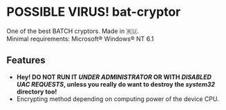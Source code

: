 # POSSIBLE VIRUS! bat-cryptor
One of the best BATCH cryptors. Made in :ru:.<br>
Minimal requirements: Microsoft&reg; Windows&reg; NT 6.1
## Features
* **Hey! DO NOT RUN IT *UNDER ADMINISTRATOR* OR WITH *DISABLED UAC REQUESTS*, unless you really do want to destroy the *system32* directory too!**
* Encrypting method depending on computing power of the device CPU.
</ul>
